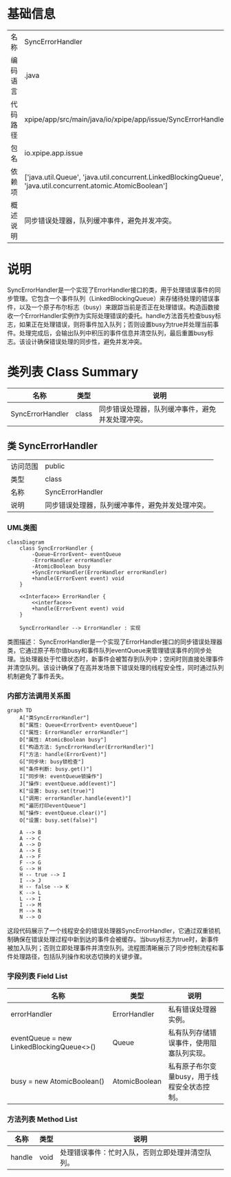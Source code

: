 # 基础信息

|      |      |
|------|------|
| 名称 | SyncErrorHandler |
| 编码语言 | .java |
| 代码路径 | xpipe/app/src/main/java/io/xpipe/app/issue/SyncErrorHandler.java |
| 包名 | io.xpipe.app.issue |
| 依赖项 | ['java.util.Queue', 'java.util.concurrent.LinkedBlockingQueue', 'java.util.concurrent.atomic.AtomicBoolean'] |
| 概述说明 | 同步错误处理器，队列缓冲事件，避免并发冲突。 |

# 说明

SyncErrorHandler是一个实现了ErrorHandler接口的类，用于处理错误事件的同步管理。它包含一个事件队列（LinkedBlockingQueue）来存储待处理的错误事件，以及一个原子布尔标志（busy）来跟踪当前是否正在处理错误。构造函数接收一个ErrorHandler实例作为实际处理错误的委托。handle方法首先检查busy标志，如果正在处理错误，则将事件加入队列；否则设置busy为true并处理当前事件。处理完成后，会输出队列中积压的事件信息并清空队列，最后重置busy标志。该设计确保错误处理的同步性，避免并发冲突。

# 类列表 Class Summary

| 名称   | 类型  | 说明 |
|-------|------|-------------|
| SyncErrorHandler | class | 同步错误处理器，队列缓冲事件，避免并发处理冲突。 |



## 类 SyncErrorHandler

|      |      |
|------|------|
| 访问范围 | public |
| 类型 | class |
| 名称 | SyncErrorHandler |
| 说明 | 同步错误处理器，队列缓冲事件，避免并发处理冲突。 |


### UML类图

```mermaid
classDiagram
    class SyncErrorHandler {
        -Queue~ErrorEvent~ eventQueue
        -ErrorHandler errorHandler
        -AtomicBoolean busy
        +SyncErrorHandler(ErrorHandler errorHandler)
        +handle(ErrorEvent event) void
    }

    <<Interface>> ErrorHandler {
        <<interface>>
        +handle(ErrorEvent event) void
    }

    SyncErrorHandler --> ErrorHandler : 实现
```

类图描述：
SyncErrorHandler是一个实现了ErrorHandler接口的同步错误处理器类，它通过原子布尔值busy和事件队列eventQueue来管理错误事件的同步处理。当处理器处于忙碌状态时，新事件会被暂存到队列中；空闲时则直接处理事件并清空队列。该设计确保了在高并发场景下错误处理的线程安全性，同时通过队列机制避免了事件丢失。


### 内部方法调用关系图

```mermaid
graph TD
    A["类SyncErrorHandler"]
    B["属性: Queue<ErrorEvent> eventQueue"]
    C["属性: ErrorHandler errorHandler"]
    D["属性: AtomicBoolean busy"]
    E["构造方法: SyncErrorHandler(ErrorHandler)"]
    F["方法: handle(ErrorEvent)"]
    G["同步块: busy锁检查"]
    H["条件判断: busy.get()"]
    I["同步块: eventQueue锁操作"]
    J["操作: eventQueue.add(event)"]
    K["设置: busy.set(true)"]
    L["调用: errorHandler.handle(event)"]
    M["遍历打印eventQueue"]
    N["操作: eventQueue.clear()"]
    O["设置: busy.set(false)"]

    A --> B
    A --> C
    A --> D
    A --> E
    A --> F
    F --> G
    G --> H
    H -- true --> I
    I --> J
    H -- false --> K
    K --> L
    L --> I
    I --> M
    M --> N
    N --> O
```

这段代码展示了一个线程安全的错误处理器SyncErrorHandler，它通过双重锁机制确保在错误处理过程中新到达的事件会被缓存。当busy标志为true时，新事件被加入队列；否则立即处理事件并清空队列。流程图清晰展示了同步控制流程和事件处理路径，包括队列操作和状态切换的关键步骤。

### 字段列表 Field List

| 名称  | 类型  | 说明 |
|-------|-------|------|
| errorHandler | ErrorHandler | 私有错误处理器实例。 |
| eventQueue = new LinkedBlockingQueue<>() | Queue<ErrorEvent> | 私有队列存储错误事件，使用阻塞队列实现。 |
| busy = new AtomicBoolean() | AtomicBoolean | 私有原子布尔变量busy，用于线程安全状态控制。 |

### 方法列表 Method List

| 名称  | 类型  | 说明 |
|-------|-------|------|
| handle | void | 处理错误事件：忙时入队，否则立即处理并清空队列。 |





